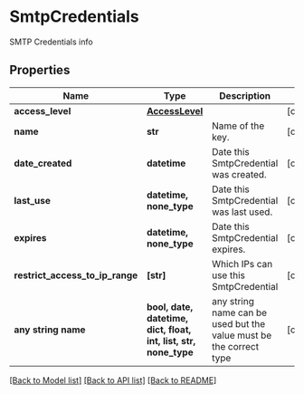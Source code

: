 # SmtpCredentials

SMTP Credentials info

## Properties
Name | Type | Description | Notes
------------ | ------------- | ------------- | -------------
**access_level** | [**AccessLevel**](AccessLevel.md) |  | [optional] 
**name** | **str** | Name of the key. | [optional] 
**date_created** | **datetime** | Date this SmtpCredential was created. | [optional] 
**last_use** | **datetime, none_type** | Date this SmtpCredential was last used. | [optional] 
**expires** | **datetime, none_type** | Date this SmtpCredential expires. | [optional] 
**restrict_access_to_ip_range** | **[str]** | Which IPs can use this SmtpCredential | [optional] 
**any string name** | **bool, date, datetime, dict, float, int, list, str, none_type** | any string name can be used but the value must be the correct type | [optional]

[[Back to Model list]](../README.md#documentation-for-models) [[Back to API list]](../README.md#documentation-for-api-endpoints) [[Back to README]](../README.md)


